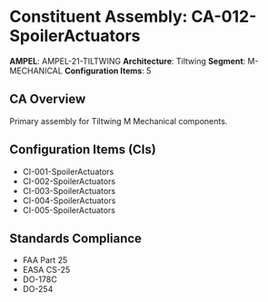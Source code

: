 # Constituent Assembly: CA-012-SpoilerActuators

**AMPEL**: AMPEL-21-TILTWING
**Architecture**: Tiltwing
**Segment**: M-MECHANICAL
**Configuration Items**: 5

## CA Overview
Primary assembly for Tiltwing M Mechanical components.

## Configuration Items (CIs)
- CI-001-SpoilerActuators
- CI-002-SpoilerActuators
- CI-003-SpoilerActuators
- CI-004-SpoilerActuators
- CI-005-SpoilerActuators

## Standards Compliance
- FAA Part 25
- EASA CS-25
- DO-178C
- DO-254
